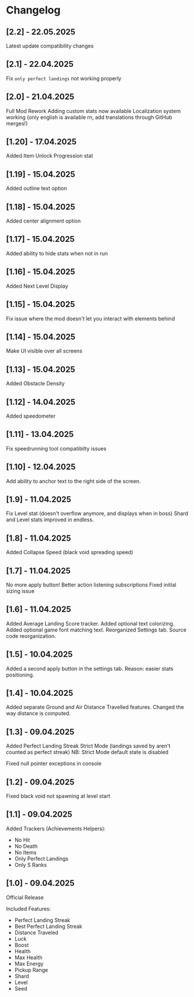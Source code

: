 # Changelog

## [2.2] - 22.05.2025

Latest update compatibility changes

## [2.1] - 22.04.2025

Fix `only perfect landings` not working properly

## [2.0] - 21.04.2025

Full Mod Rework
Adding custom stats now available
Localization system working (only english is available rn, add translations through GitHub merges!)

## [1.20] - 17.04.2025

Added Item Unlock Progression stat

## [1.19] - 15.04.2025

Added outline text option

## [1.18] - 15.04.2025

Added center alignment option

## [1.17] - 15.04.2025

Added ability to hide stats when not in run

## [1.16] - 15.04.2025

Added Next Level Display

## [1.15] - 15.04.2025

Fix issue where the mod doesn't let you interact with elements behind

## [1.14] - 15.04.2025

Make UI visible over all screens

## [1.13] - 15.04.2025

Added Obstacle Density

## [1.12] - 14.04.2025

Added speedometer

## [1.11] - 13.04.2025

Fix speedrunning tool compatibilty issues

## [1.10] - 12.04.2025

Add ability to anchor text to the right side of the screen.

## [1.9] - 11.04.2025

Fix Level stat (doesn't overflow anymore, and displays when in boss)
Shard and Level stats improved in endless.

## [1.8] - 11.04.2025

Added Collapse Speed (black void spreading speed)

## [1.7] - 11.04.2025

No more apply button!
Better action listening subscriptions
Fixed initial sizing issue

## [1.6] - 11.04.2025

Added Average Landing Score tracker.
Added optional text colorizing.
Added optional game font matching text.
Reorganized Settings tab.
Source code reorganization.

## [1.5] - 10.04.2025

Added a second apply button in the settings tab.
Reason: easier stats positioning.

## [1.4] - 10.04.2025

Added separate Ground and Air Distance Travelled features.
Changed the way distance is computed.

## [1.3] - 09.04.2025

Added Perfect Landing Streak Strict Mode (landings saved by aren't counted as perfect streak)
NB: Strict Mode default state is disabled

Fixed null pointer exceptions in console

## [1.2] - 09.04.2025

Fixed black void not spawning at level start

## [1.1] - 09.04.2025

Added Trackers (Achievements Helpers):
- No Hit
- No Death
- No Items
- Only Perfect Landings
- Only S Ranks

## [1.0] - 09.04.2025

Official Release

Included Features:
- Perfect Landing Streak
- Best Perfect Landing Streak
- Distance Traveled
- Luck
- Boost
- Health
- Max Health
- Max Energy
- Pickup Range
- Shard
- Level
- Seed
